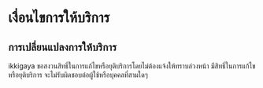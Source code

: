# เงื่อนไขการให้บริการ

## การเปลี่ยนแปลงการให้บริการ
ikkigaya ขอสงวนสิทธิ์ในการแก้ไขหรือยุติบริการโดยไม่ต้องแจ้งให้ทราบล่วงหน้า มีสิทธิ์ในการแก้ไขหรือยุติบริการ จะไม่รับผิดชอบต่อผู้ใช้หรือบุคคลที่สามใดๆ
